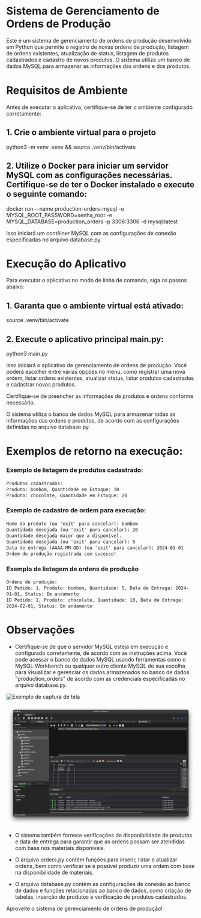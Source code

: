 # Sistema de Gerenciamento de Ordens de Produção 

Este é um sistema de gerenciamento de ordens de produção desenvolvido em Python que permite o registro de novas ordens de produção, listagem de ordens existentes, atualização de status, listagem de produtos cadastrados e cadastro de novos produtos. O sistema utiliza um banco de dados MySQL para armazenar as informações das ordens e dos produtos.

# Requisitos de Ambiente

Antes de executar o aplicativo, certifique-se de ter o ambiente configurado corretamente:

## 1. Crie o ambiente virtual para o projeto
python3 -m venv .venv && source .venv/bin/activate

## 2. Utilize o Docker para iniciar um servidor MySQL com as configurações necessárias. Certifique-se de ter o Docker instalado e execute o seguinte comando:

docker run --name production-orders-mysql -e MYSQL_ROOT_PASSWORD=senha_root -e MYSQL_DATABASE=production_orders -p 3306:3306 -d mysql:latest

Isso iniciará um contêiner MySQL com as configurações de conexão especificadas no arquivo database.py.

# Execução do Aplicativo

Para executar o aplicativo no modo de linha de comando, siga os passos abaixo:

## 1. Garanta que o ambiente virtual está ativado:

source .venv/bin/activate

## 2. Execute o aplicativo principal main.py:

python3 main.py

Isso iniciará o aplicativo de gerenciamento de ordens de produção. Você poderá escolher entre várias opções no menu, como registrar uma nova ordem, listar ordens existentes, atualizar status, listar produtos cadastrados e cadastrar novos produtos.

Certifique-se de preencher as informações de produtos e ordens conforme necessário.

O sistema utiliza o banco de dados MySQL para armazenar todas as informações das ordens e produtos, de acordo com as configurações definidas no arquivo database.py.

# Exemplos de retorno na execução:

### Exemplo de listagem de produtos cadastrado:

```
Produtos cadastrados:
Produto: bombom, Quantidade em Estoque: 10
Produto: chocolate, Quantidade em Estoque: 20
```

### Exemplo de cadastro de ordem para execução:

```
Nome do produto (ou 'exit' para cancelar): bombom
Quantidade desejada (ou 'exit' para cancelar): 20
Quantidade desejada maior que a disponível.
Quantidade desejada (ou 'exit' para cancelar): 5
Data de entrega (AAAA-MM-DD) (ou 'exit' para cancelar): 2024-01-01
Ordem de produção registrada com sucesso!
```

### Exemplo de listagem de ordens de produção

```
Ordens de produção:
ID Pedido: 1, Produto: bombom, Quantidade: 5, Data de Entrega: 2024-01-01, Status: Em andamento
ID Pedido: 2, Produto: chocolate, Quantidade: 10, Data de Entrega: 2024-02-01, Status: Em andamento
```

# Observações

- Certifique-se de que o servidor MySQL esteja em execução e configurado corretamente, de acordo com as instruções acima. Você pode acessar o banco de dados MySQL usando ferramentas como o MySQL Workbench ou qualquer outro cliente MySQL de sua escolha para visualizar e gerenciar os dados armazenados no banco de dados "production_orders" de acordo com as credenciais especificadas no arquivo database.py.

![Exemplo de captura de tela](/workbench/Screenshot%202023-10-15%20at%2012.06.06.png.png)

![Exemplo de captura de tela](/workbench/Screenshot%202023-10-15%20at%2012.06.15.png)


- O sistema também fornece verificações de disponibilidade de produtos e data de entrega para garantir que as ordens possam ser atendidas com base nos materiais disponíveis.

- O arquivo orders.py contém funções para inserir, listar e atualizar ordens, bem como verificar se é possível produzir uma ordem com base na disponibilidade de materiais.

- O arquivo database.py contém as configurações de conexão ao banco de dados e funções relacionadas ao banco de dados, como criação de tabelas, inserção de produtos e verificação de produtos cadastrados.


Aproveite o sistema de gerenciamento de ordens de produção!
